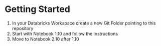 # Getting Started

1. In your Databricks Workspace create a new Git Folder pointing to this repository
2. Start with Notebook 1.10 and follow the instructions
3. Move to Notebook 2.10 after 1.10
